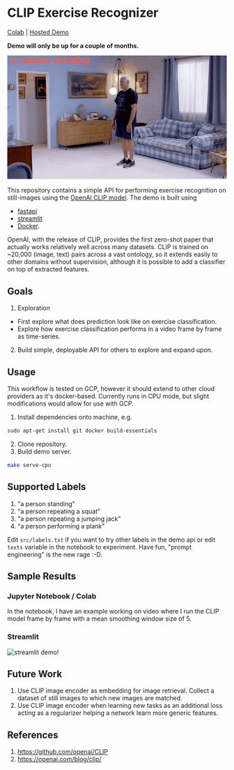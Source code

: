 # CLIP Exercise Recognizer

[Colab](https://colab.research.google.com/github/ortizeg/clip-exercise-recognition/blob/main/notebooks/ClipExploration.ipynb) | [Hosted Demo](http://exercise.enriquegortiz.com)

**Demo will only be up for a couple of months.**

![Burpees!](src/streamlit/assets/burpee.gif)

This repository contains a simple API for performing exercise recognition on still-images using the [OpenAI CLIP model](https://github.com/openai/CLIP). The demo is built using
- [fastapi](https://github.com/tiangolo/fastapi)
- [streamlit](https://www.streamlit.io/)
- [Docker](https://www.docker.com).

OpenAI, with the release of CLIP, provides the first zero-shot paper that actually works relatively well across many datasets. CLIP is trained on ~20,000 (image, text) pairs across a vast ontology, so it extends easily to other domains without supervision, although it is possible to add a classifier on top of extracted features.

## Goals
1. Exploration
- First explore what does prediction look like on exercise classification.
- Explore how exercise classification performs in a video frame by frame as time-series.

2. Build simple, deployable API for others to explore and expand upon.

## Usage

This workflow is tested on GCP, however it should extend to other cloud providers as it's docker-based. Currently runs in CPU mode, but slight modifications would allow for use with GCP.

1. Install dependencies onto machine, e.g.
``` bash
sudo apt-get install git docker build-essentials
```
2. Clone repository.
3. Build demo server.
``` bash
make serve-cpu
```

## Supported Labels
1. "a person standing"
2. "a person repeating a squat"
3. "a person repeating a jumping jack"
4. "a person performing a plank"

Edit `src/labels.txt` if you want to try other labels in the demo api or edit `texts` variable in the notebook to experiment. Have fun, "prompt engineering" is the new rage :-D.

## Sample Results

### Jupyter Notebook / Colab
In the notebook, I have an example working on video where I run the CLIP model frame by frame with a mean smoothing window size of 5.

### Streamlit

![streamlit demo!](src/streamlit/assets/streamlit.gif)

## Future Work

1. Use CLIP image encoder as embedding for image retrieval. Collect a dataset of still images to which new images are matched.
2. Use CLIP image encoder when learning new tasks as an additional loss acting as a regularizer helping a network learn more generic features.

## References
1. https://github.com/openai/CLIP
2. https://openai.com/blog/clip/
